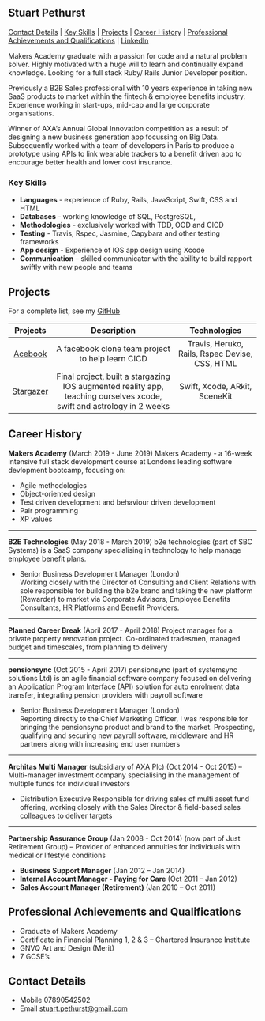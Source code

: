 ## Stuart Pethurst

[Contact Details](#contact-details) | [Key Skills](#key-skills) | [Projects](#projects) | [Career History](#career-history) | [Professional Achievements and Qualifications](#professional-achievements-and-qualifications) | [LinkedIn](https://www.linkedin.com/in/stuartpethurst/)

Makers Academy graduate with a passion for code and a natural problem solver. Highly motivated with a huge will to learn and continually expand knowledge. Looking for a full stack Ruby/ Rails Junior Developer position.

Previously a B2B Sales professional with 10 years experience in taking new SaaS products to market within the fintech & employee benefits industry. Experience working in start-ups, mid-cap and large corporate organisations.   

Winner of AXA’s Annual Global Innovation competition as a result of designing a new business generation app focussing on Big Data. Subsequently worked with a team of developers in Paris to produce a prototype using APIs to link wearable trackers to a benefit driven app to encourage better health and lower cost insurance.

### Key Skills

* **Languages** - experience of Ruby, Rails, JavaScript, Swift, CSS and HTML
* **Databases** - working knowledge of SQL, PostgreSQL, 
* **Methodologies** - exclusively worked with TDD, OOD and CICD
* **Testing** - Travis, Rspec, Jasmine, Capybara and other testing frameworks
* **App design** -  Experience of IOS app design using Xcode 
* **Communication** – skilled communicator with the ability to build rapport swiftly with new people and teams

## Projects
For a complete list, see my [GitHub](https://github.com/stuartpet?tab=repositories)

| Projects  	| Description                                              	| Technologies 	|   
|:---------:	|:--------------------------------------------------------:	|:------------:	|
| [Acebook](https://github.com/stuartpet/acebook-steam)         	|   A facebook clone team project to help learn CICD  |   Travis, Heruko, Rails, Rspec Devise, CSS, HTML           	| 
| [Stargazer](https://github.com/jo-quin/stargazer)          	|   Final project, built a stargazing IOS augmented reality app, teaching ourselves xcode, swift and astrology in 2 weeks                                                    	|  Swift, Xcode, ARkit, SceneKit          	|   	

## Career History

**Makers Academy** (March 2019 - June 2019)
Makers Academy -  a 16-week intensive full stack development course at Londons leading software devlopment bootcamp, focusing on:

* Agile methodologies
* Object-oriented design
* Test driven development and behaviour driven development
* Pair programming
* XP values

---

**B2E Technologies** (May 2018 - March 2019)
b2e technologies (part of SBC Systems) is a SaaS company specialising in technology to help manage employee benefit plans.

* Senior Business Development Manager (London)                                                   
Working closely with the Director of Consulting and Client Relations with sole responsible for building the b2e brand and taking the new platform (Rewarder) to market via Corporate Advisors, Employee Benefits Consultants, HR Platforms and Benefit Providers.     

---
                                                                                                         
**Planned Career Break** (April 2017 - April 2018)
Project manager for a private property renovation project. Co-ordinated tradesmen, managed budget and timescales, from planning to delivery

---

**pensionsync** (Oct 2015 - April 2017)
pensionsync (part of systemsync solutions Ltd) is an agile financial software company focused on delivering an Application Program Interface (API) solution for auto enrolment data transfer, integrating pension providers with payroll software

* Senior Business Development Manager (London)                                                       
Reporting directly to the Chief Marketing Officer, I was responsible for bringing the pensionsync product and brand to the market. Prospecting, qualifying and securing new payroll software, middleware and HR partners along with increasing end user numbers 

---

**Architas Multi Manager** (subsidiary of AXA Plc) (Oct 2014 - Oct 2015) – Multi-manager investment company specialising in the management of multiple funds for individual investors

* Distribution Executive Responsible for driving sales of multi asset fund offering, working closely with the Sales Director & field-based sales colleagues to deliver targets

---

**Partnership Assurance Group**  (Jan 2008 - Oct 2014)
(now part of Just Retirement Group) – Provider of enhanced annuities for individuals with medical or lifestyle conditions

* **Business Support Manager** (Jan 2012 – Jan 2014)                                                                                    
* **Internal Account Manager - Paying for Care** (Oct 2011 – Jan 2012)                                                          
* **Sales Account Manager (Retirement)** (Jan 2010 – Oct 2011)                                                                                       
## Professional Achievements and Qualifications
* Graduate of Makers Academy
* Certificate in Financial Planning 1, 2 & 3 – Chartered Insurance Institute 
* GNVQ Art and Design (Merit)
* 7 GCSE’s

## Contact Details
* Mobile 07890542502
* Email stuart.pethurst@gmail.com



